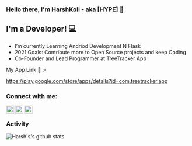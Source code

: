 ### Hello there, I'm HarshKoli - aka [HYPE] 👋

## I'm a  Developer! 💻

- I’m currently Learning Andriod Development N Flask 
- 2021 Goals: Contribute more to Open Source projects and keep Coding
- Co-Founder and Lead Programmer at TreeTracker App

My App Link 🌱 :- 

https://play.google.com/store/apps/details?id=com.treetracker.app


### Connect with me:

[<img align="left" alt="codeSTACKr | Twitter" width="22px" src="https://cdn.jsdelivr.net/npm/simple-icons@v3/icons/twitter.svg" />][twitter]
[<img align="left" alt="codeSTACKr | LinkedIn" width="22px" src="https://cdn.jsdelivr.net/npm/simple-icons@v3/icons/linkedin.svg" />][linkedin]
[<img align="left" alt="codeSTACKr | Instagram" width="22px" src="https://cdn.jsdelivr.net/npm/simple-icons@v3/icons/instagram.svg" />][instagram]

<br />

[twitter]: https://twitter.com/harshkoli997
[instagram]: https://www.instagram.com/harshkoli997/?hl=en
[linkedin]: https://www.linkedin.com/in/harshkoli997/

### Activity

![Harsh's's github stats](https://github-readme-stats.vercel.app/api?username=harshkoli201&show_icons=true&hide_border=true&theme=dark)

